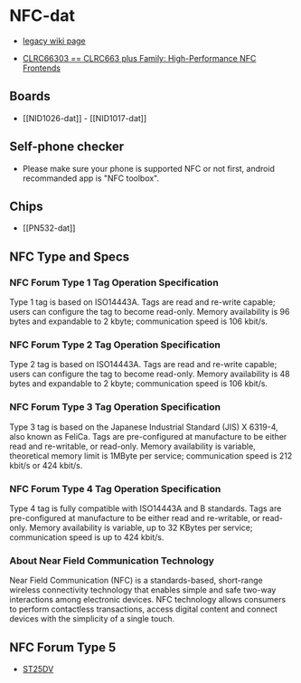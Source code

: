 
# NFC-dat 


- [legacy wiki page ](https://w.electrodragon.com/w/Category:NFC)

- [CLRC66303 == CLRC663 plus Family: High-Performance NFC Frontends](https://www.nxp.com/products/CLRC66303HN)



## Boards 

- [[NID1026-dat]] - [[NID1017-dat]]

## Self-phone checker 

- Please make sure your phone is supported NFC or not first, android recommanded app is "NFC toolbox".


## Chips 

- [[PN532-dat]]



## NFC Type and Specs 

### NFC Forum Type 1 Tag Operation Specification
Type 1 tag is based on ISO14443A. Tags are read and re-write capable; users can configure the tag to become read-only. Memory availability is 96 bytes and expandable to 2 kbyte; communication speed is 106 kbit/s.

### NFC Forum Type 2 Tag Operation Specification
Type 2 tag is based on ISO14443A. Tags are read and re-write capable; users can configure the tag to become read-only. Memory availability is 48 bytes and expandable to 2 kbyte; communication speed is 106 kbit/s.

### NFC Forum Type 3 Tag Operation Specification
Type 3 tag is based on the Japanese Industrial Standard (JIS) X 6319-4, also known as FeliCa. Tags are pre-configured at manufacture to be either read and re-writable, or read-only. Memory availability is variable, theoretical memory limit is 1MByte per service; communication speed is 212 kbit/s or 424 kbit/s.

### NFC Forum Type 4 Tag Operation Specification
Type 4 tag is fully compatible with ISO14443A and B standards. Tags are pre-configured at manufacture to be either read and re-writable, or read-only. Memory availability is variable, up to 32 KBytes per service; communication speed is up to 424 kbit/s.

### About Near Field Communication Technology
Near Field Communication (NFC) is a standards-based, short-range wireless connectivity technology that enables simple and safe two-way interactions among electronic devices. NFC technology allows consumers to perform contactless transactions, access digital content and connect devices with the simplicity of a single touch.

## NFC Forum Type 5


* [ST25DV](https://w.electrodragon.com/w/ST25DV)


